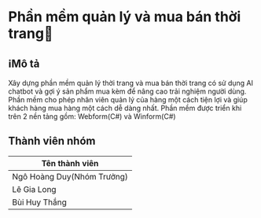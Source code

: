 # Phần mềm quản lý và mua bán thời trang🛒

<h2>ℹMô tả</h2>
<p>Xây dựng phần mềm quản lý thời trang và mua bán thời trang có sử dụng AI chatbot và gợi ý sản phẩm mua kèm để nâng cao trải nghiệm người dùng. Phần mềm cho phép nhân viên quản lý của hàng một cách tiện lợi và giúp khách hàng mua hàng một cách dễ dàng nhất. Phần mềm được triển khi trên 2 nền tảng gồm: Webform(C#) và Winform(C#)</p>
<h2>Thành viên nhóm</h2>
<table>
    <thead>
        <tr>
            <th>Tên thành viên</th>
        </tr>
    </thead>
    <tbody>
        <tr>
            <td>Ngô Hoàng Duy(Nhóm Trưởng)</td>
        </tr>
        <tr>
            <td>Lê Gia Long</td>
        </tr>
        <tr>
            <td>Bùi Huy Thắng</td>
        </tr>
    </tbody>
</table>

